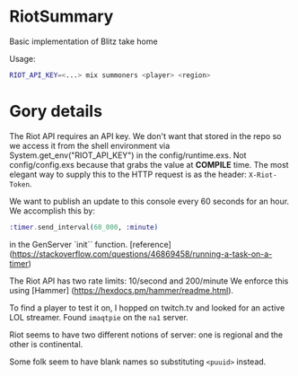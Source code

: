 # RiotSummary

Basic implementation of Blitz take home

Usage:

```bash
RIOT_API_KEY=<...> mix summoners <player> <region>
```

# Gory details

The Riot API requires an API key.
We don't want that stored in the repo so we access it from the shell environment
via System.get_env("RIOT_API_KEY") in the config/runtime.exs.
Not config/config.exs because that grabs the value at **COMPILE** time.
The most elegant way to supply this to the HTTP request is as the header: `X-Riot-Token`.

We want to publish an update to this console every 60 seconds for an hour.
We accomplish this by:

```elixir
:timer.send_interval(60_000, :minute)
```

in the GenServer `init`` function.
[reference] (https://stackoverflow.com/questions/46869458/running-a-task-on-a-timer)

The Riot API has two rate limits: 10/second and 200/minute
We enforce this using [Hammer] (https://hexdocs.pm/hammer/readme.html).

To find a player to test it on, I hopped on twitch.tv and looked for an active LOL streamer.
Found `imaqtpie` on the `na1` server.

Riot seems to have two different notions of server:
one is regional and the other is continental.

Some folk seem to have blank names so substituting `<puuid>` instead.
